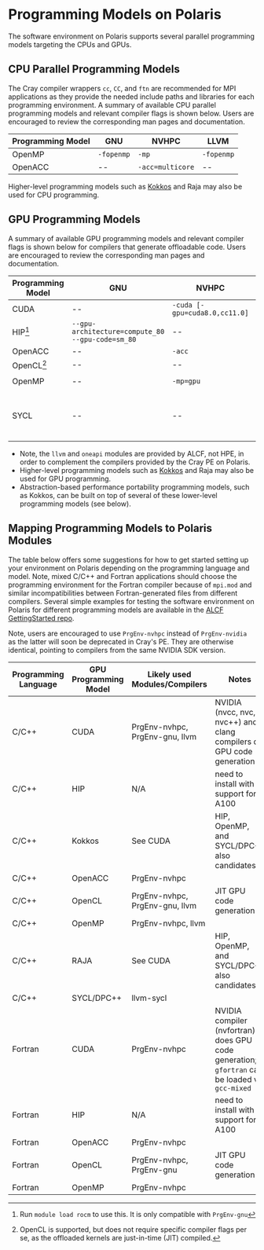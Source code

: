 # Programming Models on Polaris

The software environment on Polaris supports several parallel programming models targeting the CPUs and GPUs.

## CPU Parallel Programming Models

The Cray compiler wrappers `cc`, `CC`, and `ftn` are recommended for MPI applications as they provide the needed include paths and libraries for each programming environment. A summary of available CPU parallel programming models and relevant compiler flags is shown below. Users are encouraged to review the corresponding man pages and documentation.

| Programming Model | GNU | NVHPC | LLVM |
| --- | --- | --- | --- |
| OpenMP | `-fopenmp` | `-mp` | `-fopenmp` |
| OpenACC | -- | `-acc=multicore` | -- |

Higher-level programming models such as [Kokkos](../programming-models/kokkos-polaris.md) and Raja may also be used for CPU programming.

## GPU Programming Models

A summary of available GPU programming models and relevant compiler flags is shown below for compilers that generate offloadable code. Users are encouraged to review the corresponding man pages and documentation.

| Programming Model | GNU | NVHPC | LLVM | ONEAPI |
| --- | --- | --- | --- | --- |
| CUDA | -- | `-cuda [-gpu=cuda8.0,cc11.0]` | -- | -- |
| HIP[^1] | `--gpu-architecture=compute_80 --gpu-code=sm_80` | -- | -- | -- |
| OpenACC | -- | `-acc` | -- | -- |
| OpenCL[^2] | -- | -- | -- | -- |
| OpenMP | -- | `-mp=gpu` | `--offload-arch=sm_80` | -- |
| SYCL | -- | -- | -- | `-fsycl -fsycl-targets=nvptx64-nvidia-cuda -Xsycl-target-backend --cuda-gpu-arch=sm_80` |

- Note, the `llvm` and `oneapi` modules are provided by ALCF, not HPE, in order to complement the compilers provided by the Cray PE on Polaris.
- Higher-level programming models such as [Kokkos](../programming-models/kokkos-polaris.md) and Raja may also be used for GPU programming.
- Abstraction-based performance portability programming models, such as Kokkos, can be built on top of several of these lower-level programming models (see below).

[^1]: Run `module load rocm` to use this. It is only compatible with `PrgEnv-gnu`
[^2]: OpenCL is supported, but does not require specific compiler flags per se, as the offloaded kernels are just-in-time (JIT) compiled. 

## Mapping Programming Models to Polaris Modules

The table below offers some suggestions for how to get started setting up your environment on Polaris depending on the programming language and model. Note, mixed C/C++ and Fortran applications should choose the programming environment for the Fortran compiler because of `mpi.mod` and similar incompatibilities between Fortran-generated files from different compilers. Several simple examples for testing the software environment on Polaris for different programming models are available in the [ALCF GettingStarted repo](https://github.com/argonne-lcf/GettingStarted/tree/master/ProgrammingModels/Polaris).

Note, users are encouraged to use `PrgEnv-nvhpc` instead of `PrgEnv-nvidia` as the latter will soon be deprecated in Cray's PE. They are otherwise identical, pointing to compilers from the same NVIDIA SDK version.

| Programming Language | GPU Programming Model | Likely used Modules/Compilers | Notes |
| --- | --- | --- | --- |
| C/C++ | CUDA | PrgEnv-nvhpc, PrgEnv-gnu, llvm | NVIDIA (nvcc, nvc, nvc++) and clang compilers do GPU code generation |
| C/C++ | HIP | N/A | need to install with support for A100 |
| C/C++ | Kokkos | See CUDA | HIP, OpenMP, and SYCL/DPC++ also candidates |
| C/C++ | OpenACC | PrgEnv-nvhpc |  |
| C/C++ | OpenCL | PrgEnv-nvhpc, PrgEnv-gnu, llvm | JIT GPU code generation |
| C/C++ | OpenMP | PrgEnv-nvhpc, llvm |  |
| C/C++ | RAJA | See CUDA | HIP, OpenMP, and SYCL/DPC++ also candidates |
| C/C++ | SYCL/DPC++ | llvm-sycl |  |
| Fortran | CUDA | PrgEnv-nvhpc | NVIDIA compiler (nvfortran) does GPU code generation; `gfortran` can be loaded via `gcc-mixed` |
| Fortran | HIP | N/A | need to install with support for A100 |
| Fortran | OpenACC | PrgEnv-nvhpc |  |
| Fortran | OpenCL | PrgEnv-nvhpc, PrgEnv-gnu | JIT GPU code generation |
| Fortran | OpenMP | PrgEnv-nvhpc |  |
